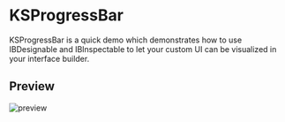 # KSProgressBar

KSProgressBar is a quick demo which demonstrates how to use IBDesignable and IBInspectable to let your custom UI can be visualized in your interface builder.

## Preview

![preview](https://i.imgur.com/PMpBR74.gif)
